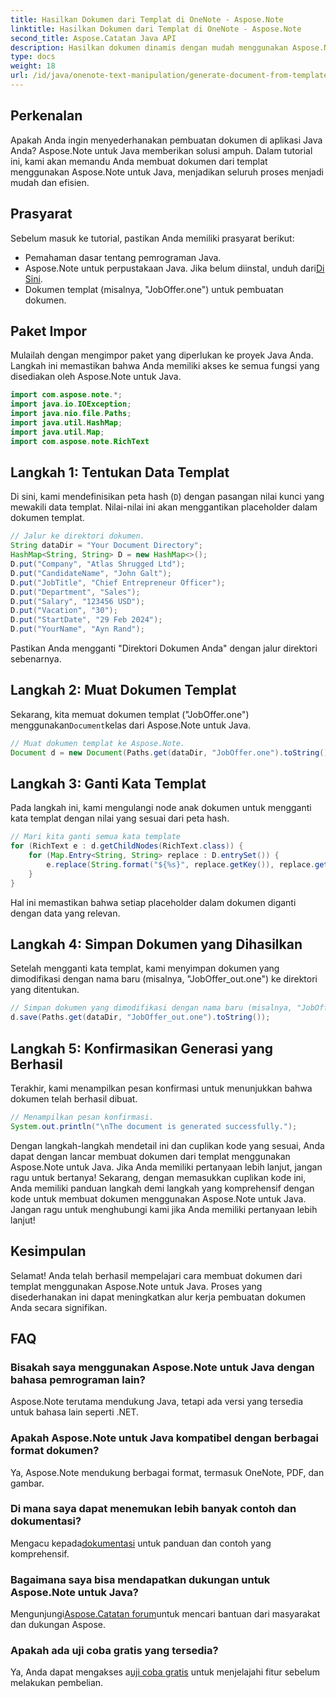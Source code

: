 ```yaml
---
title: Hasilkan Dokumen dari Templat di OneNote - Aspose.Note
linktitle: Hasilkan Dokumen dari Templat di OneNote - Aspose.Note
second_title: Aspose.Catatan Java API
description: Hasilkan dokumen dinamis dengan mudah menggunakan Aspose.Note untuk Java. Ikuti panduan langkah demi langkah kami untuk pembuatan dokumen yang efisien dari templat.
type: docs
weight: 18
url: /id/java/onenote-text-manipulation/generate-document-from-template/
---
```

## Perkenalan
Apakah Anda ingin menyederhanakan pembuatan dokumen di aplikasi Java Anda? Aspose.Note untuk Java memberikan solusi ampuh. Dalam tutorial ini, kami akan memandu Anda membuat dokumen dari templat menggunakan Aspose.Note untuk Java, menjadikan seluruh proses menjadi mudah dan efisien.
## Prasyarat
Sebelum masuk ke tutorial, pastikan Anda memiliki prasyarat berikut:
- Pemahaman dasar tentang pemrograman Java.
-  Aspose.Note untuk perpustakaan Java. Jika belum diinstal, unduh dari[Di Sini](https://releases.aspose.com/note/java/).
- Dokumen templat (misalnya, "JobOffer.one") untuk pembuatan dokumen.
## Paket Impor
Mulailah dengan mengimpor paket yang diperlukan ke proyek Java Anda. Langkah ini memastikan bahwa Anda memiliki akses ke semua fungsi yang disediakan oleh Aspose.Note untuk Java.
```java
import com.aspose.note.*;
import java.io.IOException;
import java.nio.file.Paths;
import java.util.HashMap;
import java.util.Map;
import com.aspose.note.RichText
```
## Langkah 1: Tentukan Data Templat
Di sini, kami mendefinisikan peta hash (`D`) dengan pasangan nilai kunci yang mewakili data templat. Nilai-nilai ini akan menggantikan placeholder dalam dokumen templat.
```java
// Jalur ke direktori dokumen.
String dataDir = "Your Document Directory";
HashMap<String, String> D = new HashMap<>();
D.put("Company", "Atlas Shrugged Ltd");
D.put("CandidateName", "John Galt");
D.put("JobTitle", "Chief Entrepreneur Officer");
D.put("Department", "Sales");
D.put("Salary", "123456 USD");
D.put("Vacation", "30");
D.put("StartDate", "29 Feb 2024");
D.put("YourName", "Ayn Rand");
```
Pastikan Anda mengganti "Direktori Dokumen Anda" dengan jalur direktori sebenarnya.
## Langkah 2: Muat Dokumen Templat
 Sekarang, kita memuat dokumen templat ("JobOffer.one") menggunakan`Document`kelas dari Aspose.Note untuk Java.
```java
// Muat dokumen templat ke Aspose.Note.
Document d = new Document(Paths.get(dataDir, "JobOffer.one").toString());
```
## Langkah 3: Ganti Kata Templat
Pada langkah ini, kami mengulangi node anak dokumen untuk mengganti kata templat dengan nilai yang sesuai dari peta hash.
```java
// Mari kita ganti semua kata template
for (RichText e : d.getChildNodes(RichText.class)) {
    for (Map.Entry<String, String> replace : D.entrySet()) {
        e.replace(String.format("${%s}", replace.getKey()), replace.getValue());
    }
}
```
Hal ini memastikan bahwa setiap placeholder dalam dokumen diganti dengan data yang relevan.
## Langkah 4: Simpan Dokumen yang Dihasilkan
Setelah mengganti kata templat, kami menyimpan dokumen yang dimodifikasi dengan nama baru (misalnya, "JobOffer_out.one") ke direktori yang ditentukan.
```java
// Simpan dokumen yang dimodifikasi dengan nama baru (misalnya, "JobOffer_out.one") ke direktori yang Anda tentukan.
d.save(Paths.get(dataDir, "JobOffer_out.one").toString());
```
## Langkah 5: Konfirmasikan Generasi yang Berhasil
Terakhir, kami menampilkan pesan konfirmasi untuk menunjukkan bahwa dokumen telah berhasil dibuat.
```java
// Menampilkan pesan konfirmasi.
System.out.println("\nThe document is generated successfully.");
```
Dengan langkah-langkah mendetail ini dan cuplikan kode yang sesuai, Anda dapat dengan lancar membuat dokumen dari templat menggunakan Aspose.Note untuk Java. Jika Anda memiliki pertanyaan lebih lanjut, jangan ragu untuk bertanya!
Sekarang, dengan memasukkan cuplikan kode ini, Anda memiliki panduan langkah demi langkah yang komprehensif dengan kode untuk membuat dokumen menggunakan Aspose.Note untuk Java. Jangan ragu untuk menghubungi kami jika Anda memiliki pertanyaan lebih lanjut!
## Kesimpulan
Selamat! Anda telah berhasil mempelajari cara membuat dokumen dari templat menggunakan Aspose.Note untuk Java. Proses yang disederhanakan ini dapat meningkatkan alur kerja pembuatan dokumen Anda secara signifikan.
## FAQ
### Bisakah saya menggunakan Aspose.Note untuk Java dengan bahasa pemrograman lain?
Aspose.Note terutama mendukung Java, tetapi ada versi yang tersedia untuk bahasa lain seperti .NET.
### Apakah Aspose.Note untuk Java kompatibel dengan berbagai format dokumen?
Ya, Aspose.Note mendukung berbagai format, termasuk OneNote, PDF, dan gambar.
### Di mana saya dapat menemukan lebih banyak contoh dan dokumentasi?
 Mengacu kepada[dokumentasi](https://reference.aspose.com/note/java/) untuk panduan dan contoh yang komprehensif.
### Bagaimana saya bisa mendapatkan dukungan untuk Aspose.Note untuk Java?
 Mengunjungi[Aspose.Catatan forum](https://forum.aspose.com/c/note/28)untuk mencari bantuan dari masyarakat dan dukungan Aspose.
### Apakah ada uji coba gratis yang tersedia?
 Ya, Anda dapat mengakses a[uji coba gratis](https://releases.aspose.com/) untuk menjelajahi fitur sebelum melakukan pembelian.
